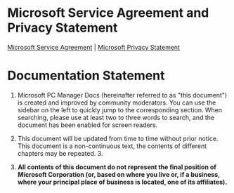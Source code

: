 # Microsoft Service Agreement and Privacy Statement
[Microsoft Service Agreement](https://go.microsoft.com/fwlink/?linkid=530144) | [Microsoft Privacy Statement](https://go.microsoft.com/fwlink/?LinkId=521839)

# Documentation Statement
1. Microsoft PC Manager Docs (hereinafter referred to as "this document") is created and improved by community moderators. You can use the sidebar on the left to quickly jump to the corresponding section. When searching, please use at least two to three words to search, and the document has been enabled for screen readers.

2. This document will be updated from time to time without prior notice. This document is a non-continuous text, the contents of different chapters may be repeated. 3.

3. **All contents of this document do not represent the final position of Microsoft Corporation (or, based on where you live or, if a business, where your principal place of business is located, one of its affiliates).**